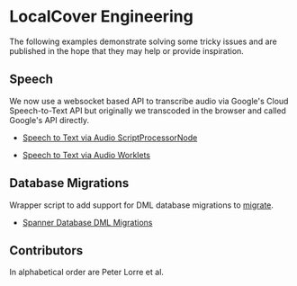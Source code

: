 # LocalCover Engineering

The following examples demonstrate solving some tricky issues and are published in the hope that they may help or provide inspiration.

## Speech

We now use a websocket based API to transcribe audio via Google's Cloud Speech-to-Text API but originally we transcoded in the browser and called Google's API directly.

- [Speech to Text via Audio ScriptProcessorNode](https://github.com/localcover/public/tree/master/speech-script-processor-node/README.md)

- [Speech to Text via Audio Worklets](https://github.com/localcover/public/tree/master/speech-worklets/README.md)

## Database Migrations

Wrapper script to add support for DML database migrations to [migrate](https://github.com/golang-migrate/migrate).

- [Spanner Database DML Migrations](https://github.com/localcover/public/tree/master/spanner-migrations/README.md)

## Contributors

In alphabetical order are Peter Lorre et al.
